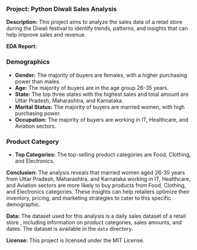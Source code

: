 ### Project: Python Diwali Sales Analysis

**Description:**
This project aims to analyze the sales data of a retail store during the Diwali festival to identify trends, patterns, and insights that can help improve sales and revenue.

**EDA Report:**

### Demographics

* **Gender:** The majority of buyers are females, with a higher purchasing power than males.
* **Age:** The majority of buyers are in the age group 26-35 years.
* **State:** The top three states with the highest sales and total amount are Uttar Pradesh, Maharashtra, and Karnataka.
* **Marital Status:** The majority of buyers are married women, with high purchasing power.
* **Occupation:** The majority of buyers are working in IT, Healthcare, and Aviation sectors.

### Product Category

* **Top Categories:** The top-selling product categories are Food, Clothing, and Electronics.

**Conclusion:**
The analysis reveals that married women aged 26-35 years from Uttar Pradesh, Maharashtra, and Karnataka working in IT, Healthcare, and Aviation sectors are more likely to buy products from Food, Clothing, and Electronics categories. These insights can help retailers optimize their inventory, pricing, and marketing strategies to cater to this specific demographic.

**Data:**
The dataset used for this analysis is a daily sales dataset of a retail store , including information on product categories, sales amounts, and dates. The dataset is available in the `data` directory.

**License:**
This project is licensed under the MIT License.
